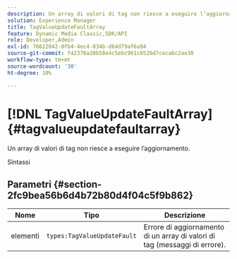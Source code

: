 ```yaml
---
description: Un array di valori di tag non riesce a eseguire l’aggiornamento.
solution: Experience Manager
title: TagValueUpdateFaultArray
feature: Dynamic Media Classic,SDK/API
role: Developer,Admin
exl-id: 76622042-0fb4-4ec4-834b-d64d79af6a94
source-git-commit: f42378a20b58e4c5ebc961c6526d7cecabc2ae38
workflow-type: tm+mt
source-wordcount: '30'
ht-degree: 10%

---
```


# [!DNL TagValueUpdateFaultArray]{#tagvalueupdatefaultarray}

Un array di valori di tag non riesce a eseguire l’aggiornamento.

Sintassi

## Parametri {#section-2fc9bea56b6d4b72b80d4f04c5f9b862}

| Nome | Tipo | Descrizione |
|---|---|---|
| elementi | `types:TagValueUpdateFault` | Errore di aggiornamento di un array di valori di tag (messaggi di errore). |
